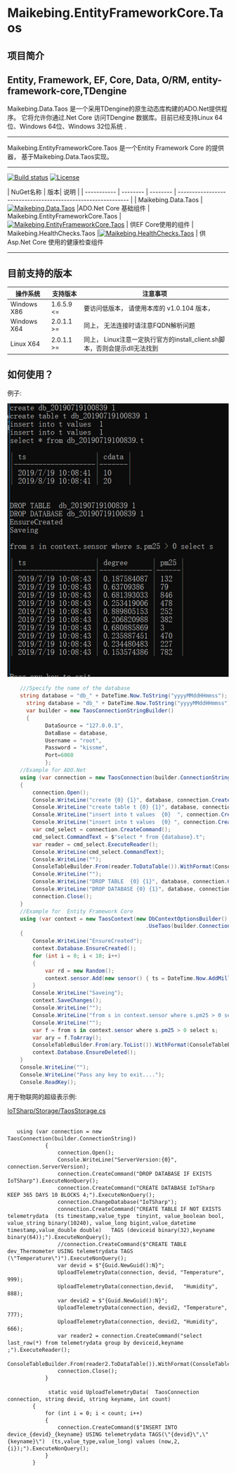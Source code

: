 # Maikebing.EntityFrameworkCore.Taos

## 项目简介


Entity, Framework, EF, Core, Data, O/RM, entity-framework-core,TDengine
--

Maikebing.Data.Taos  是一个采用TDengine的原生动态库构建的ADO.Net提供程序。 它将允许你通过.Net Core 访问TDengine 数据库。目前已经支持Linux  64位、Windows 64位、Windows 32位系统 .

---

Maikebing.EntityFrameworkCore.Taos 是一个Entity Framework Core 的提供器， 基于Maikebing.Data.Taos实现。 


---

[![Build status](https://ci.appveyor.com/api/projects/status/8krjmvsoiilo2r10?svg=true)](https://ci.appveyor.com/project/MaiKeBing/maikebing-entityframeworkcore-taos)
[![License](https://img.shields.io/github/license/maikebing/Maikebing.EntityFrameworkCore.Taos.svg)](https://github.com/maikebing/Maikebing.EntityFrameworkCore.Taos/blob/master/LICENSE)



| NuGet名称    | 版本| 说明                                                     |
| ----------- | -------- | -------- | ------------------------------------------------------------ |
| Maikebing.Data.Taos |[![Maikebing.Data.Taos](https://img.shields.io/nuget/v/Maikebing.Data.Taos.svg)](https://www.nuget.org/packages/Maikebing.Data.Taos/)   |ADO.Net Core 基础组件
| Maikebing.EntityFrameworkCore.Taos |[![Maikebing.EntityFrameworkCore.Taos](https://img.shields.io/nuget/v/Maikebing.EntityFrameworkCore.Taos.svg)](https://www.nuget.org/packages/Maikebing.EntityFrameworkCore.Taos/)    | 供EF Core使用的组件
| Maikebing.HealthChecks.Taos |[![Maikebing.HealthChecks.Taos](https://img.shields.io/nuget/v/Maikebing.HealthChecks.Taos.svg)](https://www.nuget.org/packages/Maikebing.HealthChecks.Taos/)    | 供Asp.Net Core 使用的健康检查组件


---
## 目前支持的版本



| 操作系统    | 支持版本 | 注意事项                                                     |
| ----------- | -------- | ------------------------------------------------------------ |
| Windows X86 | 1.6.5.9 <=  | 要访问低版本， 请使用本库的 v1.0.104 版本，                  |
| Windows X64 | 2.0.1.1 >=  | 同上， 无法连接时请注意FQDN解析问题                          |
| Linux X64   | 2.0.1.1 >=  | 同上， Linux注意一定执行官方的install_client.sh脚本，否则会提示dll无法找到 |


##  如何使用？

 例子:

![Example](docs/Example.png)

```csharp
    ///Specify the name of the database
    string database = "db_" + DateTime.Now.ToString("yyyyMMddHHmmss");
      string database = "db_" + DateTime.Now.ToString("yyyyMMddHHmmss");
      var builder = new TaosConnectionStringBuilder()
      {
            DataSource = "127.0.0.1",
            DataBase = database,
            Username = "root",
            Password = "kissme",
            Port=6060
            };
    //Example for ADO.Net 
    using (var connection = new TaosConnection(builder.ConnectionString))
    {
        connection.Open();
        Console.WriteLine("create {0} {1}", database, connection.CreateCommand($"create database {database};").ExecuteNonQuery());
        Console.WriteLine("create table t {0} {1}", database, connection.CreateCommand($"create table {database}.t (ts timestamp, cdata int);").ExecuteNonQuery());
        Console.WriteLine("insert into t values  {0}  ", connection.CreateCommand($"insert into {database}.t values ('{DateTime.Now.ToString("yyyy-MM-dd HH:mm:ss.ms")}', 10);").ExecuteNonQuery());
        Console.WriteLine("insert into t values  {0} ", connection.CreateCommand($"insert into {database}.t values ('{DateTime.Now.AddMonths(1).ToString("yyyy-MM-dd HH:mm:ss.ms")}', 20);").ExecuteNonQuery());
        var cmd_select = connection.CreateCommand();
        cmd_select.CommandText = $"select * from {database}.t";
        var reader = cmd_select.ExecuteReader();
        Console.WriteLine(cmd_select.CommandText);
        Console.WriteLine("");
        ConsoleTableBuilder.From(reader.ToDataTable()).WithFormat(ConsoleTableBuilderFormat.MarkDown).ExportAndWriteLine();
        Console.WriteLine("");
        Console.WriteLine("DROP TABLE  {0} {1}", database, connection.CreateCommand($"DROP TABLE  {database}.t;").ExecuteNonQuery());
        Console.WriteLine("DROP DATABASE {0} {1}", database, connection.CreateCommand($"DROP DATABASE   {database};").ExecuteNonQuery());
        connection.Close();
    }
    //Example for  Entity Framework Core  
    using (var context = new TaosContext(new DbContextOptionsBuilder()
                                            .UseTaos(builder.ConnectionString).Options))
    {
        Console.WriteLine("EnsureCreated");
        context.Database.EnsureCreated();
        for (int i = 0; i < 10; i++)
        {
            var rd = new Random();
            context.sensor.Add(new sensor() { ts = DateTime.Now.AddMilliseconds(i), degree = rd.NextDouble(), pm25 = rd.Next(0, 1000) });
        }
        Console.WriteLine("Saveing");
        context.SaveChanges();
        Console.WriteLine("");
        Console.WriteLine("from s in context.sensor where s.pm25 > 0 select s ");
        Console.WriteLine("");
        var f = from s in context.sensor where s.pm25 > 0 select s;
        var ary = f.ToArray();
        ConsoleTableBuilder.From(ary.ToList()).WithFormat(ConsoleTableBuilderFormat.MarkDown).ExportAndWriteLine();
        context.Database.EnsureDeleted();
    }
    Console.WriteLine("");
    Console.WriteLine("Pass any key to exit....");
    Console.ReadKey();
```


用于物联网的超级表示例:

[IoTSharp/Storage/TaosStorage.cs](https://github.com/IoTSharp/IoTSharp/blob/master/IoTSharp/Storage/TaosStorage.cs)

```

   using (var connection = new TaosConnection(builder.ConnectionString))
            {
                connection.Open();
                Console.WriteLine("ServerVersion:{0}", connection.ServerVersion);
                connection.CreateCommand("DROP DATABASE IF EXISTS  IoTSharp").ExecuteNonQuery();
                connection.CreateCommand("CREATE DATABASE IoTSharp KEEP 365 DAYS 10 BLOCKS 4;").ExecuteNonQuery();
                connection.ChangeDatabase("IoTSharp");
                connection.CreateCommand("CREATE TABLE IF NOT EXISTS telemetrydata  (ts timestamp,value_type  tinyint, value_boolean bool, value_string binary(10240), value_long bigint,value_datetime timestamp,value_double double)   TAGS (deviceid binary(32),keyname binary(64));").ExecuteNonQuery();
                //connection.CreateCommand($"CREATE TABLE dev_Thermometer USING telemetrydata TAGS (\"Temperature\")").ExecuteNonQuery();
                var devid = $"{Guid.NewGuid():N}";
                UploadTelemetryData(connection, devid, "Temperature", 999);
                UploadTelemetryData(connection,devid,   "Humidity", 888);
                var devid2 = $"{Guid.NewGuid():N}";
                UploadTelemetryData(connection, devid2, "Temperature", 777);
                UploadTelemetryData(connection, devid2, "Humidity", 666);
                var reader2 = connection.CreateCommand("select last_row(*) from telemetrydata group by deviceid,keyname ;").ExecuteReader();
                ConsoleTableBuilder.From(reader2.ToDataTable()).WithFormat(ConsoleTableBuilderFormat.Default).ExportAndWriteLine();
                connection.Close();
            }
            
             static void UploadTelemetryData(  TaosConnection connection, string devid, string keyname, int count)
        {
            for (int i = 0; i < count; i++)
            {
                connection.CreateCommand($"INSERT INTO device_{devid}_{keyname} USING telemetrydata TAGS(\"{devid}\",\"{keyname}\")  (ts,value_type,value_long) values (now,2,{i});").ExecuteNonQuery();
            }
        }
        
```

